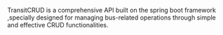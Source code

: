 TransitCRUD is a comprehensive API built on the spring boot framework ,specially designed for managing bus-related operations through simple and effective CRUD functionalities.
